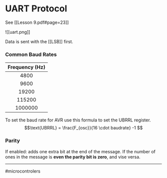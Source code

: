 # UART Protocol
See [[Lesson 9.pdf#page=23]]

![[uart.png]]

Data is sent with the [[LSB]] first.

### Common Baud Rates


| Frequency (Hz) |
| :-------:      |
| 4800           |
| 9600           |
| 19200          |
| 115200         |
| 1000000        |

To set the baud rate for AVR use this formula to set the UBRRL register.
$$\text{UBRRL} = \frac{F_{osc}}{16 \cdot baudrate} -1 $$

### Parity
If enabled: adds one extra bit at the end of the message. If the number of ones in the message is **even the parity bit is zero**, and vise versa.

---
#microcontrolers 
